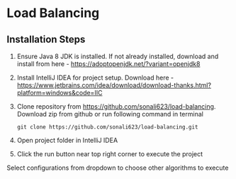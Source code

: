 # Load Balancing

## Installation Steps

1. Ensure Java 8 JDK is installed. If not already installed, download and install from here - https://adoptopenjdk.net/?variant=openjdk8

2. Install IntelliJ IDEA for project setup. Download here - https://www.jetbrains.com/idea/download/download-thanks.html?platform=windows&code=IIC

3. Clone repository from https://github.com/sonali623/load-balancing. Download zip from github or run following command in terminal

   ```shell
   git clone https://github.com/sonali623/load-balancing.git
   ```

4. Open project folder in IntelliJ IDEA

5. Click the run button near top right corner to execute the project

Select configurations from dropdown to choose other algorithms to execute


